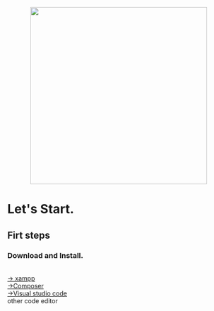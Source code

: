 <p align="center"><a href="https://laravel.com" target="_blank"><img src="https://raw.githubusercontent.com/laravel/art/master/logo-lockup/5%20SVG/2%20CMYK/1%20Full%20Color/laravel-logolockup-cmyk-red.svg" width="400"></a></p>

<h1> Let's Start. </h1>

<h2>Firt steps</h2>

<p>
<h3>Download and Install.</h3><br>
<a href="https://www.apachefriends.org/download.html">-> xampp </a><br>
<a href="https://getcomposer.org/download/">->Composer</a><br>
<a href="https://code.visualstudio.com/">->Visual studio code</a> <br>
<a color="blue">other code editor</a>

</p>